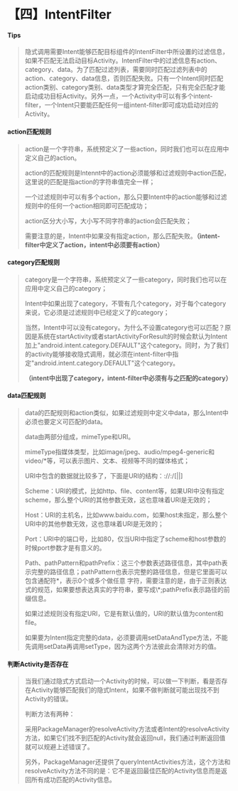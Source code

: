 # 【四】IntentFilter

#### Tips

> 隐式调用需要Intent能够匹配目标组件的IntentFilter中所设置的过滤信息，如果不匹配无法启动目标Activity。IntentFilter中的过滤信息有action、category、data。为了匹配过滤列表，需要同时匹配过滤列表中的action、category、data信息，否则匹配失败。只有一个Intent同时匹配action类别、category类别、data类型才算完全匹配，只有完全匹配才能启动成功目标Activity。另外一点，一个Activity中可以有多个intent-filter，一个Intent只要能匹配任何一组intent-filter即可成功启动对应的Activity。

#### **action匹配规则**

> action是一个字符串，系统预定义了一些action，同时我们也可以在应用中定义自己的action。
>
> action的匹配规则是Intennt中的action必须能够和过滤规则中action匹配，这里说的匹配是指action的字符串值完全一样；
>
> 一个过滤规则中可以有多个action，那么只要Intent中的action能够和过滤规则中的任何一个action相同即可匹配成功；
>
> action区分大小写，大小写不同字符串的action会匹配失败；
>
> 需要注意的是，Intent中如果没有指定action，那么匹配失败。**（intent-filter中定义了action，intent中必须要有action）**

#### **category匹配规则**

> category是一个字符串，系统预定义了一些category，同时我们也可以在应用中定义自己的category；
>
> Intent中如果出现了category，不管有几个category，对于每个category来说，它必须是过滤规则中已经定义了的category；
>
> 当然，Intent中可以没有category。为什么不设置category也可以匹配？原因是系统在startActivity或者startActivityForResult的时候会默认为Intent加上"android.intent.category.DEFAULT"这个category。同时，为了我们的activity能够接收隐式调用，就必须在intent-filter中指定"android.intent.category.DEFAULT"这个category。
>
> **（intent中出现了category，intent-filter中必须有与之匹配的category）**

#### **data匹配规则**

> data的匹配规则和action类似，如果过滤规则中定义中data，那么Intent中必须也要定义可匹配的data。
>
> data由两部分组成，mimeType和URI。
>
> mimeType指媒体类型，比如image/jpeg、audio/mpeg4-generic和video/*等，可以表示图片、文本、视频等不同的媒体格式；
>
> URI中包含的数据就比较多了，下面是URI的结构：<scheme>://<host>:<port>/[<path>|<pathPrefix>|<pathPattern>]
>
> ​    Scheme：URI的模式，比如http、file、content等，如果URI中没有指定scheme，那么整个URI的其他参数无效，这也意味着URI是无效的；
>
> ​    Host：URI的主机名，比如www.baidu.com，如果host未指定，那么整个URI中的其他参数无效，这也意味着URI是无效的；
>
> ​    Port：URI中的端口号，比如80，仅当URI中指定了scheme和host参数的时候port参数才是有意义的。
>
> ​    Path、pathPattern和pathPrefix：这三个参数表述路径信息，其中path表示完整的路径信息；pathPattern也表示完整的路径信息，但是它里面可以包含通配符*，表示0个或多个做任意    字符，需要注意的是，由于正则表达式的规范，如果要想表达真实的字符串，要写成\\*;pathPrefix表示路径的前缀信息。
>
> 如果过滤规则没有指定URI，它是有默认值的，URI的默认值为content和file。
>
> 如果要为Intent指定完整的data，必须要调用setDataAndType方法，不能先调用setData再调用setType，因为这两个方法彼此会清除对方的值。

#### **判断Activity是否存在**

> 当我们通过隐式方式启动一个Activity的时候，可以做一下判断，看是否存在Activity能够匹配我们的隐式Intent，如果不做判断就可能出现找不到Activity的错误。
>
> 判断方法有两种：
>
> ​    采用PackageManager的resolveActivity方法或者Intent的resolveActivity方法，如果它们找不到匹配的Activity就会返回null，我们通过判断返回值就可以规避上述错误了。
>
> ​    另外，PackageManager还提供了queryIntentActivities方法，这个方法和resolveActivity方法不同的是：它不是返回最佳匹配的Activity信息而是返回所有成功匹配的Activity信息。